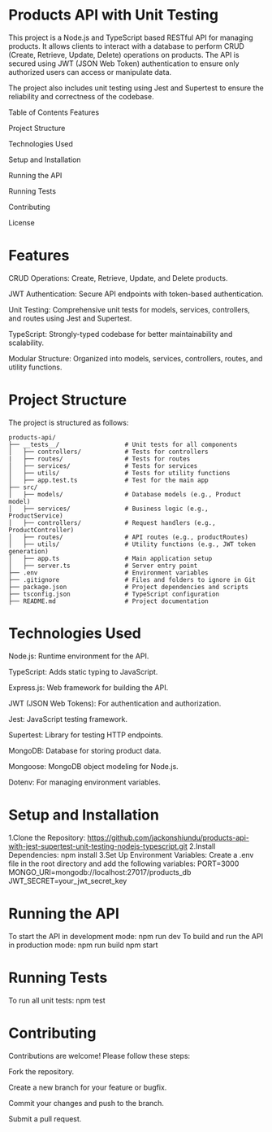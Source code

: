 # Products API with Unit Testing
This project is a Node.js and TypeScript based RESTful API for managing products. It allows clients to interact with a database to perform CRUD (Create, Retrieve, Update, Delete) operations on products. The API is secured using JWT (JSON Web Token) authentication to ensure only authorized users can access or manipulate data.

The project also includes unit testing using Jest and Supertest to ensure the reliability and correctness of the codebase.

Table of Contents
Features

Project Structure

Technologies Used

Setup and Installation

Running the API

Running Tests

Contributing

License

# Features
CRUD Operations: Create, Retrieve, Update, and Delete products.

JWT Authentication: Secure API endpoints with token-based authentication.

Unit Testing: Comprehensive unit tests for models, services, controllers, and routes using Jest and Supertest.

TypeScript: Strongly-typed codebase for better maintainability and scalability.

Modular Structure: Organized into models, services, controllers, routes, and utility functions.

# Project Structure
The project is structured as follows:
```
products-api/
├── __tests__/                  # Unit tests for all components
│   ├── controllers/            # Tests for controllers
|   ├── routes/                 # Tests for routes
│   ├── services/               # Tests for services
│   ├── utils/                  # Tests for utility functions
│   ├── app.test.ts             # Test for the main app
├── src/
│   ├── models/                 # Database models (e.g., Product model)
│   ├── services/               # Business logic (e.g., ProductService)
│   ├── controllers/            # Request handlers (e.g., ProductController)
│   ├── routes/                 # API routes (e.g., productRoutes)
│   ├── utils/                  # Utility functions (e.g., JWT token generation)
│   ├── app.ts                  # Main application setup
│   ├── server.ts               # Server entry point
├── .env                        # Environment variables
├── .gitignore                  # Files and folders to ignore in Git
├── package.json                # Project dependencies and scripts
├── tsconfig.json               # TypeScript configuration
├── README.md                   # Project documentation
```
# Technologies Used
Node.js: Runtime environment for the API.

TypeScript: Adds static typing to JavaScript.

Express.js: Web framework for building the API.

JWT (JSON Web Tokens): For authentication and authorization.

Jest: JavaScript testing framework.

Supertest: Library for testing HTTP endpoints.

MongoDB: Database for storing product data.

Mongoose: MongoDB object modeling for Node.js.

Dotenv: For managing environment variables.

# Setup and Installation
1.Clone the Repository:
https://github.com/jackonshiundu/products-api-with-jest-supertest-unit-testing-nodejs-typescript.git
2.Install Dependencies:
npm install
3.Set Up Environment Variables:
Create a .env file in the root directory and add the following variables:
PORT=3000
MONGO_URI=mongodb://localhost:27017/products_db
JWT_SECRET=your_jwt_secret_key

# Running the API
To start the API in development mode:
npm run dev
To build and run the API in production mode:
npm run build
npm start
# Running Tests
To run all unit tests:
npm test
# Contributing
Contributions are welcome! Please follow these steps:

Fork the repository.

Create a new branch for your feature or bugfix.

Commit your changes and push to the branch.

Submit a pull request.
